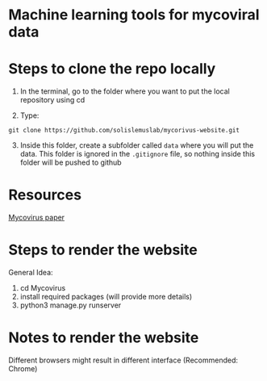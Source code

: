 # Machine learning tools for mycoviral data

# Steps to clone the repo locally

1. In the terminal, go to the folder where you want to put the local repository using cd

2. Type:
```shell
git clone https://github.com/solislemuslab/mycorivus-website.git
```
3. Inside this folder, create a subfolder called `data` where you will put the data. This folder is ignored in the `.gitignore` file, so nothing inside this folder will be pushed to github

# Resources

[Mycovirus paper](https://apsjournals.apsnet.org/doi/10.1094/PHYTO-05-19-0166-RVW)

# Steps to render the website
General Idea:
1. cd Mycovirus
2. install required packages
    (will provide more details)
3. python3 manage.py runserver

# Notes to render the website
Different browsers might result in different interface (Recommended: Chrome)